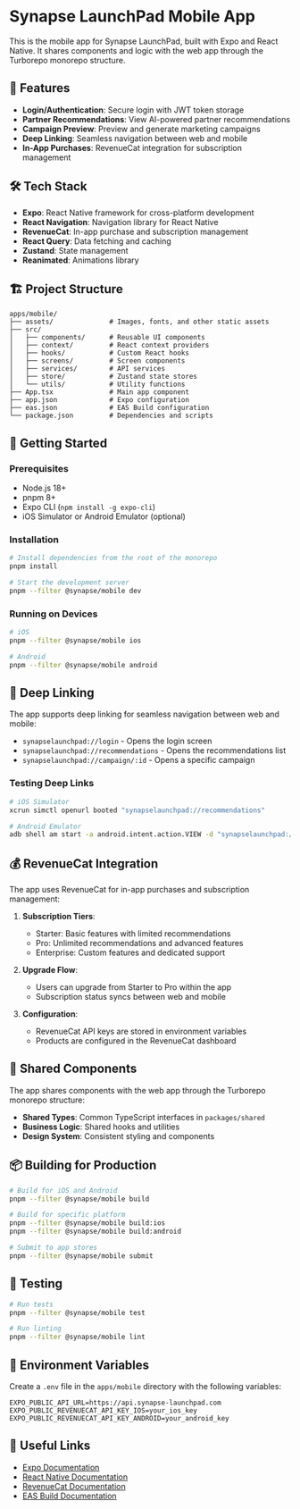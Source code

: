 # Synapse LaunchPad Mobile App

This is the mobile app for Synapse LaunchPad, built with Expo and React Native. It shares components and logic with the web app through the Turborepo monorepo structure.

## 🚀 Features

- **Login/Authentication**: Secure login with JWT token storage
- **Partner Recommendations**: View AI-powered partner recommendations
- **Campaign Preview**: Preview and generate marketing campaigns
- **Deep Linking**: Seamless navigation between web and mobile
- **In-App Purchases**: RevenueCat integration for subscription management

## 🛠️ Tech Stack

- **Expo**: React Native framework for cross-platform development
- **React Navigation**: Navigation library for React Native
- **RevenueCat**: In-app purchase and subscription management
- **React Query**: Data fetching and caching
- **Zustand**: State management
- **Reanimated**: Animations library

## 🏗️ Project Structure

```
apps/mobile/
├── assets/              # Images, fonts, and other static assets
├── src/
│   ├── components/      # Reusable UI components
│   ├── context/         # React context providers
│   ├── hooks/           # Custom React hooks
│   ├── screens/         # Screen components
│   ├── services/        # API services
│   ├── store/           # Zustand state stores
│   └── utils/           # Utility functions
├── App.tsx              # Main app component
├── app.json             # Expo configuration
├── eas.json             # EAS Build configuration
└── package.json         # Dependencies and scripts
```

## 🚀 Getting Started

### Prerequisites

- Node.js 18+
- pnpm 8+
- Expo CLI (`npm install -g expo-cli`)
- iOS Simulator or Android Emulator (optional)

### Installation

```bash
# Install dependencies from the root of the monorepo
pnpm install

# Start the development server
pnpm --filter @synapse/mobile dev
```

### Running on Devices

```bash
# iOS
pnpm --filter @synapse/mobile ios

# Android
pnpm --filter @synapse/mobile android
```

## 📱 Deep Linking

The app supports deep linking for seamless navigation between web and mobile:

- `synapselaunchpad://login` - Opens the login screen
- `synapselaunchpad://recommendations` - Opens the recommendations list
- `synapselaunchpad://campaign/:id` - Opens a specific campaign

### Testing Deep Links

```bash
# iOS Simulator
xcrun simctl openurl booted "synapselaunchpad://recommendations"

# Android Emulator
adb shell am start -a android.intent.action.VIEW -d "synapselaunchpad://recommendations"
```

## 💰 RevenueCat Integration

The app uses RevenueCat for in-app purchases and subscription management:

1. **Subscription Tiers**:
   - Starter: Basic features with limited recommendations
   - Pro: Unlimited recommendations and advanced features
   - Enterprise: Custom features and dedicated support

2. **Upgrade Flow**:
   - Users can upgrade from Starter to Pro within the app
   - Subscription status syncs between web and mobile

3. **Configuration**:
   - RevenueCat API keys are stored in environment variables
   - Products are configured in the RevenueCat dashboard

## 🔄 Shared Components

The app shares components with the web app through the Turborepo monorepo structure:

- **Shared Types**: Common TypeScript interfaces in `packages/shared`
- **Business Logic**: Shared hooks and utilities
- **Design System**: Consistent styling and components

## 📦 Building for Production

```bash
# Build for iOS and Android
pnpm --filter @synapse/mobile build

# Build for specific platform
pnpm --filter @synapse/mobile build:ios
pnpm --filter @synapse/mobile build:android

# Submit to app stores
pnpm --filter @synapse/mobile submit
```

## 🧪 Testing

```bash
# Run tests
pnpm --filter @synapse/mobile test

# Run linting
pnpm --filter @synapse/mobile lint
```

## 📝 Environment Variables

Create a `.env` file in the `apps/mobile` directory with the following variables:

```
EXPO_PUBLIC_API_URL=https://api.synapse-launchpad.com
EXPO_PUBLIC_REVENUECAT_API_KEY_IOS=your_ios_key
EXPO_PUBLIC_REVENUECAT_API_KEY_ANDROID=your_android_key
```

## 🔗 Useful Links

- [Expo Documentation](https://docs.expo.dev/)
- [React Native Documentation](https://reactnative.dev/docs/getting-started)
- [RevenueCat Documentation](https://docs.revenuecat.com/)
- [EAS Build Documentation](https://docs.expo.dev/build/introduction/)